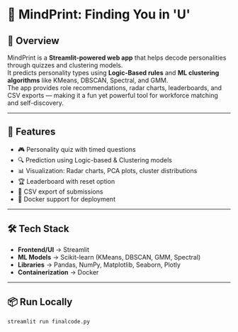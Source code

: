 # 🧠 MindPrint: Finding You in 'U'  

## 📌 Overview  
MindPrint is a **Streamlit-powered web app** that helps decode personalities through quizzes and clustering models.  
It predicts personality types using **Logic-Based rules** and **ML clustering algorithms** like KMeans, DBSCAN, Spectral, and GMM.  
The app provides role recommendations, radar charts, leaderboards, and CSV exports — making it a fun yet powerful tool for workforce matching and self-discovery.  

---

## 🚀 Features  
- 🎮 Personality quiz with timed questions  
- 🔍 Prediction using Logic-based & Clustering models  
- 📊 Visualization: Radar charts, PCA plots, cluster distributions  
- 🏆 Leaderboard with reset option  
- 📄 CSV export of submissions  
- 🐳 Docker support for deployment  

---

## 🛠 Tech Stack  
- **Frontend/UI** → Streamlit  
- **ML Models** → Scikit-learn (KMeans, DBSCAN, GMM, Spectral)  
- **Libraries** → Pandas, NumPy, Matplotlib, Seaborn, Plotly  
- **Containerization** → Docker  

---

## 📦 Run Locally  
```bash
streamlit run finalcode.py
